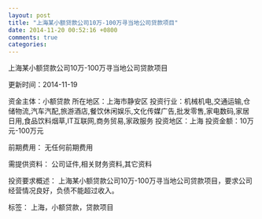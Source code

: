 ```yaml
---
layout: post
title: "上海某小额贷款公司10万-100万寻当地公司贷款项目"
date: 2014-11-20 00:52:16 +0800
comments: true
categories: 
---
```

上海某小额贷款公司10万-100万寻当地公司贷款项目



更新时间：2014-11-19

资金主体：小额贷款
所在地区：上海市静安区
投资行业：机械机电,交通运输,仓储物流,汽车汽配,旅游酒店,餐饮休闲娱乐,文化传媒广告,批发零售,家电数码,家居日用,食品饮料烟草,IT互联网,商务贸易,家政服务
投资地区：上海
投资金额：10万元-100万元

前期费用：
无任何前期费用

需提供资料：
公司证件,相关财务资料,其它资料

投资要求概述：
上海某小额贷款公司10万-100万寻当地公司贷款项目，要求公司经营情况良好，负债不能超过收入。

标签：
上海，小额贷款，贷款项目

